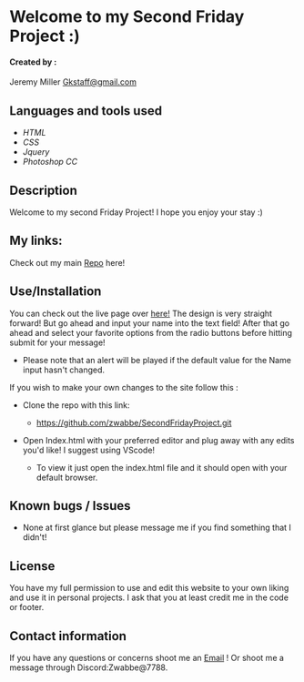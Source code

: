 # Welcome to my Second Friday Project :) 




#### Created by :

Jeremy Miller 
<Gkstaff@gmail.com>

## Languages and tools used

* _HTML_
* _CSS_
* _Jquery_
* _Photoshop CC_



## Description 

Welcome to my second Friday Project! I hope you enjoy your stay :)


## My links:

Check out my main [Repo](https://github.com/zwabbe/) here!

 



## Use/Installation 

You can check out the live page over [here!](https://zwabbe.github.io/SecondFridayProject/)
The design is very straight forward! But go ahead and input your name into the text field! After that go ahead and select your favorite options from the radio buttons before hitting submit for your message! 



* Please note that an alert will be played if the default value for the Name input hasn't changed. 


If you wish to make your own changes to the site follow this :

* Clone the repo with this link:

  * https://github.com/zwabbe/SecondFridayProject.git

* Open Index.html with your preferred editor and plug away with any edits you'd like! I suggest using VScode! 

  * To view it just open the index.html file and it should open with your default browser.


## Known bugs / Issues

* None at first glance but please message me if you find something that I didn't! 

## License 

You have my full permission to use and edit this website to your own liking and use it in personal projects. I ask that you at least credit me in the code or footer. 

## Contact information

If you have any questions or concerns shoot me an [Email](mailto:gkstaff@gmail.com) ! Or shoot me a message through Discord:Zwabbe@7788.
